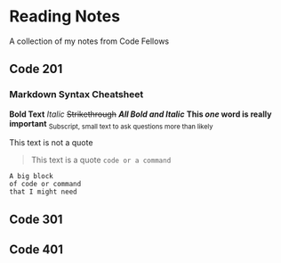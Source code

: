 # Reading Notes
A collection of my notes from Code Fellows

## Code 201
### Markdown Syntax Cheatsheet
**Bold Text**
*Italic*
~~Strikethrough~~
***All Bold and Italic***
**This _one_ word is really important**
<sub>Subscript, small text to ask questions more than likely</sub>

This text is not a quote
> This text is a quote
`code or a command`

```
A big block
of code or command
that I might need
```




## Code 301
## Code 401



